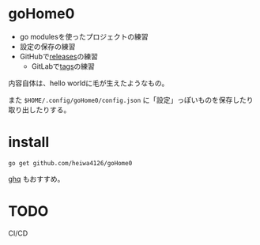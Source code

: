 # goHome0

- go modulesを使ったプロジェクトの練習
- 設定の保存の練習
- GitHubで[releases](../../releases)の練習
  - GitLabで[tags](../../../-/tags)の練習

内容自体は、hello worldに毛が生えたようなもの。

また
`$HOME/.config/goHome0/config.json`
に「設定」っぽいものを保存したり取り出したりする。


# install

```
go get github.com/heiwa4126/goHome0
```

[ghq](https://github.com/motemen/ghq)
もおすすめ。


# TODO

CI/CD
